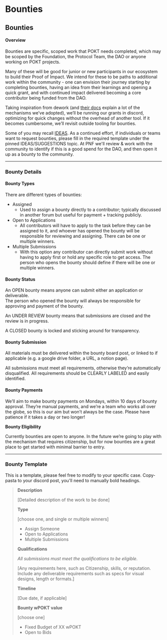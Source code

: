 # Bounties

## Bounties

#### **Overview**

Bounties are specific, scoped work that POKT needs completed, which may be scoped by the Foundation, the Protocol Team, the DAO or anyone working on POKT projects.

Many of these will be good for junior or new participants in our ecosystem to build their Proof of Impact. We intend for these to be paths to additional work within the community - one can envision their journey starting by completing bounties, having an idea from their learnings and opening a quick grant, and with continued impact delivered becoming a core contributor being funded from the DAO.

Taking inspiration from dework (and [their docs](https://dework.gitbook.io/product-docs/fundamentals/task-types-and-assignee-gating) explain a lot of the mechanisms we’ve adopted), we’ll be running our grants in discord, optimizing for quick changes without the overhead of another tool. If it becomes cumbersome, we’ll revisit outside tooling for bounties.

Some of you may recall [IDEAS](https://forum.pokt.network/t/pep-41-identify-efficiencies-and-suggestions-ideas/3396). As a continued effort, if individuals or teams want to request bounties, please fill in the required template under the pinned IDEAS/SUGGESTIONS topic. At PNF we'll review & work with the community to identify if this is a good spend for the DAO, and then open it up as a bounty to the community.&#x20;

***

### **Bounty Details**

#### Bounty Types

There are different types of bounties:

* Assigned
  * Used to assign a bounty directly to a contributor; typically discussed in another forum but useful for payment + tracking publicly.
* Open to Applications
  * All contributors will have to apply to the task before they can be assigned to it, and whoever has opened the bounty will be responsible for reviewing and assigning. There can be one or multiple winners.
* Multiple Submissions
  * With this option any contributor can directly submit work without having to apply first or hold any specific role to get access. The person who opens the bounty should define if there will be one or multiple winners.

#### **Bounty Status**

An OPEN bounty means anyone can submit either an application or deliverable.\
The person who opened the bounty will always be responsible for approving and payment of the bounty.

An UNDER REVIEW bounty means that submissions are closed and the review is in progress.

A CLOSED bounty is locked and sticking around for transparency.

#### **Bounty Submission**

All materials must be delivered within the bounty board post, or linked to if applicable (e.g. a google drive folder, a URL, a notion page).

All submissions must meet all requirements, otherwise they’re automatically disqualified. All requirements should be CLEARLY LABELED and easily identified.

#### **Bounty Payments**

We’ll aim to make bounty payments on Mondays, within 10 days of bounty approval. They’re manual payments, and we’re a team who works all over the globe, so this is our aim but won’t always be the case. Please have patience if it takes a day or two longer!

**Bounty Eligibility**

Currently bounties are open to anyone. In the future we’re going to play with the mechanism that requires citizenship, but for now bounties are a great place to get started with minimal barrier to entry.

***

### **Bounty Template**

This is a template, please feel free to modify to your specific case. Copy-pasta to your discord post, you'll need to manually bold headings.

> **Description**&#x20;
>
> \[Detailed description of the work to be done]
>
> **Type**&#x20;
>
> \[choose one, and single or multiple winners]&#x20;
>
> * Assign Someone&#x20;
> * Open to Applications&#x20;
> * Multiple Submissions
>
> **Qualifications**&#x20;
>
> _All submissions must meet the qualifications to be eligible._&#x20;
>
> \[Any requirements here, such as Citizenship, skills, or reputation. Include any deliverable requirements such as specs for visual designs, length or formats.]&#x20;
>
> **Timeline**&#x20;
>
> \[Due date, if applicable]
>
> &#x20;**Bounty wPOKT value**&#x20;
>
> \[choose one]&#x20;
>
> * Fixed Budget of XX wPOKT&#x20;
> * Open to Bids

